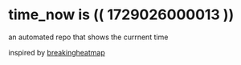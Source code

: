 # time_now is (( 1729026000013 ))

an automated repo that shows the currnent time

inspired by [breakingheatmap](https://github.com/breakingheatmap/breakingheatmap)